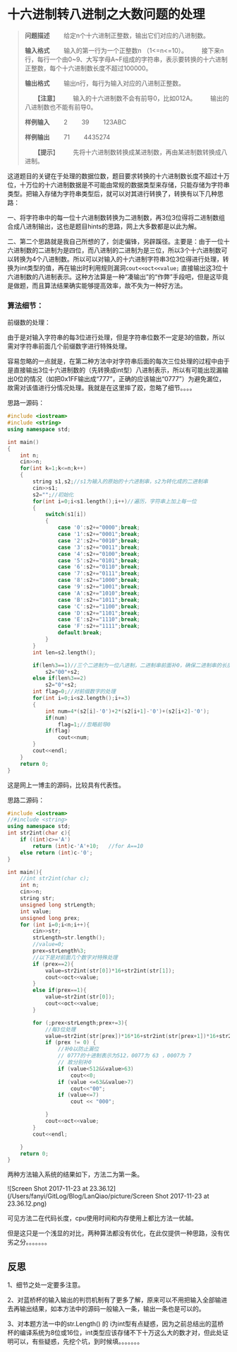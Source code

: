 # 十六进制转八进制之大数问题的处理

> **问题描述**
> 　　给定n个十六进制正整数，输出它们对应的八进制数。
>
> **输入格式**
> 　　输入的第一行为一个正整数n （1<=n<=10）。
> 　　接下来n行，每行一个由0~9、大写字母A~F组成的字符串，表示要转换的十六进制正整数，每个十六进制数长度不超过100000。
>
> **输出格式**
> 　　输出n行，每行为输入对应的八进制正整数。
>
> 　　**【注意**】
> 　　输入的十六进制数不会有前导0，比如012A。
> 　　输出的八进制数也不能有前导0。
>
> **样例输入**
> 　　2
> 　　39
> 　　123ABC
>
> **样例输出**
> 　　71
> 　　4435274
>
> 　　**【提示**】
> 　　先将十六进制数转换成某进制数，再由某进制数转换成八进制。



这道题目的关键在于处理的数据位数，题目要求转换的十六进制数长度不超过十万位，十万位的十六进制数据是不可能由常规的数据类型来存储，只能存储为字符串类型。把输入存储为字符串类型后，就可以对其进行转换了，转换有以下几种思路：

一、将字符串中的每一位十六进制数转换为二进制数，再3位3位得将二进制数组合成八进制输出，这也是题目hints的思路，网上大多数都是以此为解。

二、第二个思路就是我自己所想的了，剑走偏锋，另辟蹊径。主要是：由于一位十六进制数的二进制为是四位，而八进制的二进制为是三位，所以3个十六进制数可以转换为4个八进制数。所以可以对输入的十六进制字符串3位3位得进行处理，转换为int类型的值，再在输出时利用规则漏洞`cout<<oct<<value;` 直接输出这3位十六进制数的八进制表示。这种方法算是一种“凑输出”的“作弊”手段吧，但是这毕竟是做题，而且算法结果确实能够提高效率，故不失为一种好方法。

### 算法细节：

前缀数的处理：

由于是对输入字符串的每3位进行处理，但是字符串位数不一定是3的倍数，所以需对字符串前面几个前缀数字进行特殊处理。

容易忽略的一点就是，在第二种方法中对字符串后面的每次三位处理的过程中由于是直接输出3位十六进制数的（先转换成int型）八进制表示，所以有可能出现漏输出0位的情况（如把0x1FF输出成“777”，正确的应该输出“0777”）为避免漏位，故需对该值进行分情况处理。我就是在这里摔了跤，忽略了细节。。。。

思路一源码：

```c++
#include <iostream>
#include <string>
using namespace std;

int main()
{
    int n;
    cin>>n;
    for(int k=1;k<=n;k++)
    {
        string s1,s2;//s1为输入的原始的十六进制串，s2为转化成的二进制串
        cin>>s1;
        s2="";//初始化
        for(int i=0;i<s1.length();i++)//遍历，字符串上加上每一位
        {
            switch(s1[i])
            {
                case '0':s2+="0000";break;
                case '1':s2+="0001";break;
                case '2':s2+="0010";break;
                case '3':s2+="0011";break;
                case '4':s2+="0100";break;
                case '5':s2+="0101";break;
                case '6':s2+="0110";break;
                case '7':s2+="0111";break;
                case '8':s2+="1000";break;
                case '9':s2+="1001";break;
                case 'A':s2+="1010";break;
                case 'B':s2+="1011";break;
                case 'C':s2+="1100";break;
                case 'D':s2+="1101";break;
                case 'E':s2+="1110";break;
                case 'F':s2+="1111";break;
                default:break;
            }
        }
        int len=s2.length();

        if(len%3==1)//三个二进制为一位八进制，二进制串前面补0，确保二进制串的长度为3的倍数
            s2="00"+s2;
        else if(len%3==2)
            s2="0"+s2;
        int flag=0;//对前缀数字的处理
        for(int i=0;i<s2.length();i+=3)
        {
            int num=4*(s2[i]-'0')+2*(s2[i+1]-'0')+(s2[i+2]-'0');
            if(num)
                flag=1;//忽略前导0
            if(flag)
                cout<<num;
        }
        cout<<endl;
    }
    return 0;
}
```



这是网上一博主的源码，比较具有代表性。



思路二源码：

```c++
#include <iostream>
//#include <string>
using namespace std;
int str2int(char c){
    if ((int)c>='A')
        return (int)c-'A'+10;   //for A==10
    else return (int)c-'0';
}

int main(){
    //int str2int(char c);
    int n;
    cin>>n;
    string str;
    unsigned long strLength;
    int value;
    unsigned long prex;
    for (int i=0;i<n;i++){
        cin>>str;
        strLength=str.length();
        //value=0;
        prex=strLength%3;
        //以下是对前面几个数字对特殊处理
        if (prex==2){
            value=str2int(str[0])*16+str2int(str[1]);
            cout<<oct<<value;
        }
        else if(prex==1){
            value=str2int(str[0]);
            cout<<oct<<value;
        }

        for (;prex<strLength;prex+=3){
            //每3位处理
            value=str2int(str[prex])*16*16+str2int(str[prex+1])*16+str2int(str[prex+2]);
            if (prex != 0) {
                //补0以防止漏位
                // 0777的十进制表示为512，0077为 63 ，0007为 7
                // 故分别补0
                if (value<512&&value>63)
                    cout<<0;
                if (value <=63&&value>7)
                    cout<<"00";
                if (value<=7)
                    cout << "000";

            }
            cout<<oct<<value;
        }
        cout<<endl;

    }
    return 0;
}

```

两种方法输入系统的结果如下，方法二为第一条。

![Screen Shot 2017-11-23 at 23.36.12](/Users/fanyi/GitLog/Blog/LanQiao/picture/Screen Shot 2017-11-23 at 23.36.12.png)



可见方法二在代码长度，cpu使用时间和内存使用上都比方法一优越。

但是这只是一个浅显的对比，两种算法都没有优化，在此仅提供一种思路，没有优劣之分。。。。。。。



## 反思

1、细节之处一定要多注意。

2、对蓝桥杯的输入输出的判罚机制有了更多了解，原来可以不用把输入全部输进去再输出结果，如本方法中的源码一般输入一条，输出一条也是可以的。

3、对本题方法一中的str.Length() 的 i为int型有点疑惑，因为之前总结出的蓝桥杯的编译系统为8位或16位，int类型应该存储不下十万这么大的数才对，但此处证明可以，有些疑惑，先挖个坑，到时候填。。。。。。。